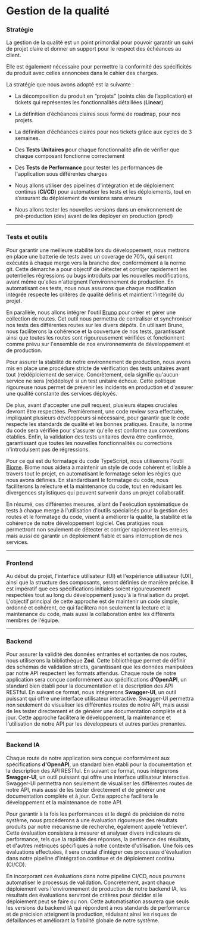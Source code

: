 # Gestion de la qualité

### **Stratégie**

La gestion de la qualité est un point primordial pour pouvoir garantir un suivi de projet claire et donner un support pour le respect des échéances au client.

Elle est également nécessaire pour permettre la conformité des spécificités du produit avec celles annoncées dans le cahier des charges.

La stratégie que nous avons adopté est la suivante :

- La décomposition du produit en “projets” (points clés de l’application) et tickets qui représentes les fonctionnalités détaillées (**Linear**)
- La définition d’échéances claires sous forme de roadmap, pour nos projets.
- La définition d’échéances claires pour nos tickets grâce aux cycles de 3 semaines.

- Des **Tests Unitaires p**our chaque fonctionnalité afin de vérifier que chaque composant fonctionne correctement
- Des **Tests de Performance** pour tester les performances de l'application sous différentes charges

- Nous allons utiliser des pipelines d'intégration et de déploiement continus (**CI/CD**) pour automatiser les tests et les déploiements, tout en s’assurant du déploiement de versions sans erreurs
- Nous allons tester les nouvelles versions dans un environnement de pré-production (dev) avant de les déployer en production (prod)

---

### **Tests et outils**

Pour garantir une meilleure stabilité lors du développement, nous mettrons en place une batterie de tests avec un coverage de 70%, qui seront exécutés à chaque merge vers la branche dev, conformément à la norme git. Cette démarche a pour objectif de détecter et corriger rapidement les potentielles régressions ou bugs introduits par les nouvelles modifications, avant même qu'elles n'atteignent l'environnement de production. En automatisant ces tests, nous nous assurons que chaque modification intégrée respecte les critères de qualité définis et maintient l'intégrité du projet.

En parallèle, nous allons intégrer l'outil [Bruno](https://www.usebruno.com/) pour créer et gérer une collection de routes. Cet outil nous permettra de centraliser et synchroniser nos tests des différentes routes sur les divers dépôts. En utilisant Bruno, nous faciliterons la cohérence et la couverture de nos tests, garantissant ainsi que toutes les routes sont rigoureusement vérifiées et fonctionnent comme prévu sur l'ensemble de nos environnements de développement et de production.

Pour assurer la stabilité de notre environnement de production, nous avons mis en place une procédure stricte de vérification des tests unitaires avant tout (re)déploiement de service. Concrètement, cela signifie qu'aucun service ne sera (re)déployé si un test unitaire échoue. Cette politique rigoureuse nous permet de prévenir les incidents en production et d'assurer une qualité constante des services déployés.

De plus, avant d'accepter une pull request, plusieurs étapes cruciales devront être respectées. Premièrement, une code review sera effectuée, impliquant plusieurs développeurs si nécessaire, pour garantir que le code respecte les standards de qualité et les bonnes pratiques. Ensuite, la norme du code sera vérifiée pour s'assurer qu'elle est conforme aux conventions établies. Enfin, la validation des tests unitaires devra être confirmée, garantissant que toutes les nouvelles fonctionnalités ou corrections n'introduisent pas de régressions.

Pour ce qui est du formatage du code TypeScript, nous utiliserons l'outil [Biome](https://biomejs.dev/). Biome nous aidera à maintenir un style de code cohérent et lisible à travers tout le projet, en automatisant le formatage selon les règles que nous avons définies. En standardisant le formatage du code, nous faciliterons la relecture et la maintenance du code, tout en réduisant les divergences stylistiques qui peuvent survenir dans un projet collaboratif.

En résumé, ces différentes mesures, allant de l'exécution systématique de tests à chaque merge à l'utilisation d'outils spécialisés pour la gestion des routes et le formatage du code, visent à améliorer la qualité, la stabilité et la cohérence de notre développement logiciel. Ces pratiques nous permettront non seulement de détecter et corriger rapidement les erreurs, mais aussi de garantir un déploiement fiable et sans interruption de nos services.

---

### **Frontend**

Au début du projet, l'interface utilisateur (UI) et l'expérience utilisateur (UX), ainsi que la structure des composants, seront définies de manière précise. Il est impératif que ces spécifications initiales soient rigoureusement respectées tout au long du développement jusqu'à la finalisation du projet. L'objectif principal de cette approche est de maintenir un code simple, ordonné et cohérent, ce qui facilitera non seulement la lecture et la maintenance du code, mais aussi la collaboration entre les différents membres de l'équipe.

---

### **Backend**

Pour assurer la validité des données entrantes et sortantes de nos routes, nous utiliserons la bibliothèque **Zod**. Cette bibliothèque permet de définir des schémas de validation stricts, garantissant que les données manipulées par notre API respectent les formats attendus. Chaque route de notre application sera conçue conformément aux spécifications **d'OpenAPI**, un standard bien établi pour la documentation et la description des API RESTful. En suivant ce format, nous  intégrerons **Swagger-UI**, un outil puissant qui offre une interface utilisateur interactive. Swagger-UI permettra non seulement de visualiser les différentes routes de notre API, mais aussi de les tester directement et de générer une documentation complète et à jour. Cette approche facilitera le développement, la maintenance et l'utilisation de notre API par les développeurs et autres parties prenantes.

---

### **Backend IA**

Chaque route de notre application sera conçue conformément aux spécifications **d'OpenAPI**, un standard bien établi pour la documentation et la description des API RESTful. En suivant ce format, nous  intégrerons **Swagger-UI**, un outil puissant qui offre une interface utilisateur interactive. Swagger-UI permettra non seulement de visualiser les différentes routes de notre API, mais aussi de les tester directement et de générer une documentation complète et à jour. Cette approche facilitera le développement et la maintenance de notre API.

Pour garantir à la fois les performances et le degré de précision de notre système, nous procéderons à une évaluation rigoureuse des résultats produits par notre mécanisme de recherche, également appelé 'retriever'. Cette évaluation consistera à mesurer et analyser divers indicateurs de performance, tels que la rapidité des réponses, la pertinence des résultats, et d'autres métriques spécifiques à notre contexte d'utilisation. Une fois ces évaluations effectuées, il sera crucial d'intégrer ces processus d'évaluation dans notre pipeline d'intégration continue et de déploiement continu (CI/CD).

En incorporant ces évaluations dans notre pipeline CI/CD, nous pourrons automatiser le processus de validation. Concrètement, avant chaque déploiement vers l'environnement de production de notre backend IA, les résultats des évaluations serviront de critères pour décider si le déploiement peut se faire ou non. Cette automatisation assurera que seuls les versions du backend IA qui répondent à nos standards de performance et de précision atteignent la production, réduisant ainsi les risques de défaillances et améliorant la fiabilité globale de notre système.